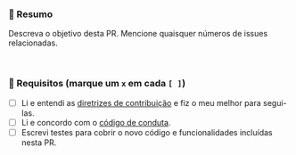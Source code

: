 ### 📄 Resumo

Descreva o objetivo desta PR. Mencione quaisquer números de issues relacionadas.

<br/>

### 📌 Requisitos (marque um `x` em cada `[ ]`)

- [ ] Li e entendi as [diretrizes de contribuição](https://github.com/avell-labs/drivers/blob/master/.github/CONTRIBUTING.md) e fiz o meu melhor para segui-las.
- [ ] Li e concordo com o [código de conduta](https://github.com/avell-labs/drivers/blob/master/.github/CODE_OF_CONDUCT.md).
- [ ] Escrevi testes para cobrir o novo código e funcionalidades incluídas nesta PR.
